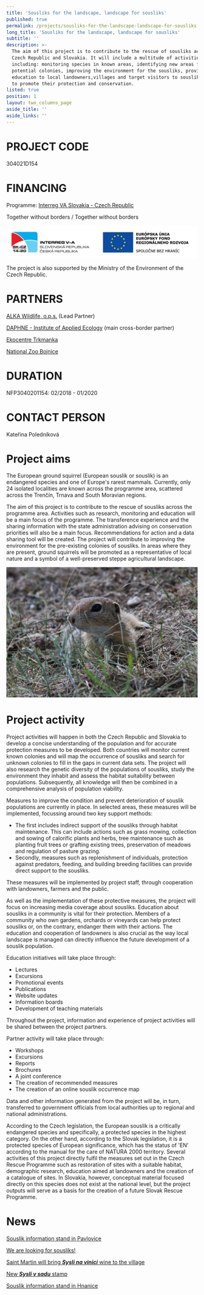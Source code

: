 ```yaml
---
title: 'Sousliks for the landscape, landscape for sousliks'
published: true
permalink: /projects/sousliks-for-the-landscape-landscape-for-sousliks
long_title: 'Sousliks for the landscape, landscape for sousliks'
subtitle: ''
description: >-
  The aim of this project is to contribute to the rescue of sousliks across the
  Czech Republic and Slovakia. It will include a multitude of activities
  including: monitoring species in known areas, identifying new areas for
  potential colonies, improving the environment for the sousliks, providing
  education to local landowners,villages and target visitors to souslik regions
  to promote their protection and conservation.
listed: true
position: 1
layout: two_columns_page
aside_title: ''
aside_links: ''
---
```

# PROJECT CODE

304021D154

# FINANCING

Programme: [Interreg VA Slovakia - Czech Republic](http://www.sk-cz.eu/)

Together without borders / Together without borders

![](/media/logo_irrva_bilyokraj_610.jpg)

The project is also supported by the Ministry of the Environment of the Czech Republic.

# PARTNERS

[ALKA Wildlife, o.p.s.](https://www.alkawildlife.eu) (Lead Partner)

[DAPHNE - Institute of Applied Ecology](http://daphne.sk/) (main cross-border partner)

[Ekocentre Trkmanka](https://www.ekocentrum-trkmanka.com/)

[National Zoo Bojnice](http://zoobojnice.sk/)

# DURATION

NFP3040201154: 02/2018 - 01/2020

# CONTACT PERSON

Kateřina Poledníková

# Project aims

The European ground squirrel (European souslik or souslik) is an endangered species and one of Europe's rarest mammals. Currently, only 24 isolated localities are known across the programme area, scattered across the Trenčín, Trnava and South Moravian regions. 

The aim of this project is to contribute to the rescue of sousliks across the programme area. Activities such as research, monitoring and education will be a main focus of the programme. The transference experience and the sharing information with the state administration advising on conservation priorities will also be a main focus. Recommendations for action and a data sharing tool will be created. The project will contribute to improving the environment for the pre-existing colonies of sousliks. In areas where they are present, ground squirrels will be promoted as a representative of local nature and a symbol of a well-preserved steppe agricultural landscape.

![](/media/IMG_2423_u_610.JPG)

# Project activity

Project activities will happen in both the Czech Republic and Slovakia to develop a concise understanding of the population and for accurate protection measures to be developed. Both countries will monitor current known colonies and will map the occurrence of sousliks and search for unknown colonies to fill in the gaps in current data sets. The project will also research the genetic diversity of the populations of sousliks, study the environment they inhabit and assess the habitat suitability between populations. Subsequently, all knowledge will then be combined in a comprehensive analysis of population viability.

Measures to improve the condition and prevent deterioration of souslik populations are currently in place. In selected areas, these measures will be implemented, focussing around two key support methods:

* The first includes indirect support of the sousliks through habitat maintenance. This can include actions such as grass mowing, collection and sowing of calorific plants and herbs, tree maintenance such as planting fruit trees or grafting existing trees, preservation of meadows and regulation of pasture grazing. 
* Secondly, measures such as replenishment of individuals, protection against predators, feeding, and building breeding facilities can provide direct support to the sousliks. 

These measures will be implemented by project staff, through cooperation with landowners, farmers and the public.

As well as the implementation of these protective measures, the project will focus on increasing media coverage about sousliks. Education about sousliks in a community is vital for their protection. Members of a community who own gardens, orchards or vineyards can help protect sousliks or, on the contrary, endanger them with their actions. The education and cooperation of landowners is also crucial as the way local landscape is managed can directly influence the future development of a souslik population. 

Education initiatives will take place through: 

* Lectures
* Excursions
* Promotional events
* Publications
* Website updates
* Information boards
* Development of teaching materials

Throughout the project, information and experience of project activities will be shared between the project partners. 

Partner activity will take place through:

* Workshops
* Excursions
* Reports
* Brochures
* A joint conference
* The creation of recommended measures
* The creation of an online souslik occurrence map

Data and other information generated from the project will be, in turn, transferred to government officials from local authorities up to regional and national administrations.

According to the Czech legislation, the European souslik is a critically endangered species and specifically, a protected species in the highest category. On the other hand, according to the Slovak legislation, it is a protected species of European significance, which has the status of 'EN' according to the manual for the care of NATURA 2000 territory. Several activities of this project directly fulfil the measures set out in the Czech Rescue Programme such as restoration of sites with a suitable habitat, demographic research, education aimed at landowners and the creation of a catalogue of sites. In Slovakia, however, conceptual material focused directly on this species does not exist at the national level, but the project outputs will serve as a basis for the creation of a future Slovak Rescue Programme.

# News

[Souslik information stand in Pavlovice](/news/souslik-information-stand-in-pavlovice)

[We are looking for sousliks!](https://en.syslinavinici.cz/news/the-czech-republic-and-slovakia-are-looking-for-sousliks)

[Saint Martin will bring **_Sysli na vinici_** wine to the village](/news/svatý-martin-přiveze-syslí-víno-i-z-nové-vinařské-obce)

[New **_Sysli v sadu_** stamp](/news/nová-známka-sysli-v-sadu)

[Souslik information stand in Hnanice](https://en.syslinavinici.cz/news/souslik-information-stand-in-hnanice)
